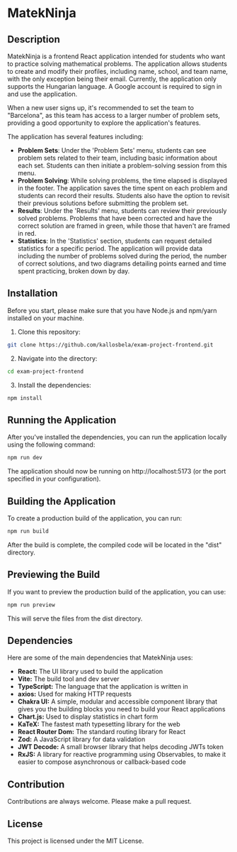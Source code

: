 # MatekNinja

## Description

MatekNinja is a frontend React application intended for students who want to practice solving mathematical problems. The application allows students to create and modify their profiles, including name, school, and team name, with the only exception being their email. Currently, the application only supports the Hungarian language. A Google account is required to sign in and use the application.

When a new user signs up, it's recommended to set the team to "Barcelona", as this team has access to a larger number of problem sets, providing a good opportunity to explore the application's features.

The application has several features including:

- **Problem Sets**: Under the 'Problem Sets' menu, students can see problem sets related to their team, including basic information about each set. Students can then initiate a problem-solving session from this menu.
- **Problem Solving**: While solving problems, the time elapsed is displayed in the footer. The application saves the time spent on each problem and students can record their results. Students also have the option to revisit their previous solutions before submitting the problem set.
- **Results**: Under the 'Results' menu, students can review their previously solved problems. Problems that have been corrected and have the correct solution are framed in green, while those that haven't are framed in red.
- **Statistics**: In the 'Statistics' section, students can request detailed statistics for a specific period. The application will provide data including the number of problems solved during the period, the number of correct solutions, and two diagrams detailing points earned and time spent practicing, broken down by day.

## Installation

Before you start, please make sure that you have Node.js and npm/yarn installed on your machine.

1. Clone this repository:

```bash
git clone https://github.com/kallosbela/exam-project-frontend.git
```

2. Navigate into the directory:

```bash
cd exam-project-frontend
```

3. Install the dependencies:

```bash
npm install
```

## Running the Application
After you've installed the dependencies, you can run the application locally using the following command:

```bash
npm run dev
```

The application should now be running on http://localhost:5173 (or the port specified in your configuration).

## Building the Application
To create a production build of the application, you can run:

```bash
npm run build
```

After the build is complete, the compiled code will be located in the "dist" directory.

## Previewing the Build
If you want to preview the production build of the application, you can use:

```bash
npm run preview
```

This will serve the files from the dist directory.

## Dependencies
Here are some of the main dependencies that MatekNinja uses:

- **React:** The UI library used to build the application
- **Vite:** The build tool and dev server
- **TypeScript:** The language that the application is written in
- **axios:** Used for making HTTP requests
- **Chakra UI:** A simple, modular and accessible component library that gives you the building blocks you need to build your React applications
- **Chart.js:** Used to display statistics in chart form
- **KaTeX:** The fastest math typesetting library for the web
- **React Router Dom:** The standard routing library for React
- **Zod:** A JavaScript library for data validation
- **JWT Decode:** A small browser library that helps decoding JWTs token
- **RxJS:** A library for reactive programming using Observables, to make it easier to compose asynchronous or callback-based code

## Contribution

Contributions are always welcome. Please make a pull request.

## License

This project is licensed under the MIT License.